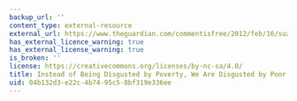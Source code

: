 ```yaml
---
backup_url: ''
content_type: external-resource
external_url: https://www.theguardian.com/commentisfree/2012/feb/16/suzanne-moore-disgusted-by-poor
has_external_licence_warning: true
has_external_license_warning: true
is_broken: ''
license: https://creativecommons.org/licenses/by-nc-sa/4.0/
title: Instead of Being Disgusted by Poverty, We Are Disgusted by Poor People Themselves
uid: 04b132d3-e22c-4b74-95c5-8bf319e336ee
---
```

